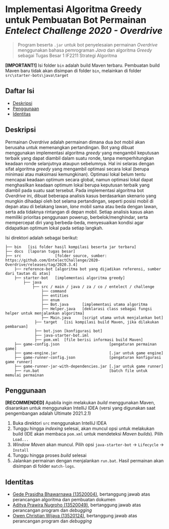 # Implementasi Algoritma Greedy untuk Pembuatan Bot Permainan _Entelect Challenge 2020 - Overdrive_

> Program beserta `.jar` untuk bot penyelesaian permainan _Overdrive_ menggunakan bahasa pemrograman _Java_ dan algoritma _Greedy_
> sebagai Tugas Besar 1 IF2211 Strategi Algoritma

**[IMPORTANT!]** Isi folder `bin` adalah build Maven terbaru. Pembuatan build Maven baru tidak akan disimpan di folder `bin`, melainkan di folder `src\starter-bots\java\target`

## Daftar Isi
- [Deskripsi](#deskripsi)
- [Penggunaan](#penggunaan)
- [Identitas](#identitas)

## Deskripsi
Permainan _Overdrive_ adalah permainan dimana dua _bot_ mobil akan berusaha untuk memenangkan pertandingan. Bot yang dibuat menggunakan implementasi algoritma _greedy_ yang mengambil keputusan terbaik yang dapat diambil dalam suatu ronde, tanpa memperhitungkan keadaan ronde selanjutnya ataupun sebelumnya. Hal ini selaras dengan sifat algoritma _greedy_ yang mengambil optimasi secara lokal (berupa minimasi atau maksimasi kemungkinan). Optimasi lokal belum tentu mencapai keadaan optimum secara global, namun optimasi lokal dapat menghasilkan keadaan optimum lokal berupa keputusan terbaik yang diambil pada suatu saat tersebut.
Pada implementasi algoritma bot _Overdrive_ ini, dibuat beberapa analisis kasus berdasarkan skenario yang mungkin dihadapi oleh bot selama pertandingan, seperti posisi mobil di depan atau di belakang lawan, _lane_ mobil sama atau beda dengan lawan, serta ada tidaknya rintangan di depan mobil. Setiap analisis kasus akan memiliki prioritas penggunaan powerup, berbelok/menghindar, serta mempercepat diri yang berbeda-beda, menyesuaikan kondisi agar didapatkan optimum lokal pada setiap langkah.

Isi direktori adalah sebagai berikut:
```
├── bin   [isi folder hasil kompilasi beserta jar terbaru]
├── docs  [laporan tugas besar]
├── src               [folder source, sumber: https://github.com/EntelectChallenge/2020-Overdrive/releases/tag/2020.3.4]
    ├── reference-bot [algoritma bot yang dijadikan referensi, sumber dari tautan di atas]
    ├── starter-bot   [implementasi algoritma greedy]
        ├── java
            ├── src / main / java / za / co / entelect / challenge
                ├── command
                ├── entities
                ├── enum
                ├── Bot.java      [implementasi utama algoritma
                ├── Helper.java   [deklarasi class sebagai fungsi helper untuk menjalankan algoritma]
                ├── Main.java     [script utama untuk menjalankan bot] 
             ├── target   [isi kompilasi build Maven, jika dilakukan pembaruan]
             ├── bot.json [konfigurasi bot]
             ├── java-starter-bot.iml
             ├── pom.xml  [file berisi informasi build Maven]
    ├── game-config.json                      [pengaturan permainan game]
    ├── game-engine.jar                       [.jar untuk game engine]
    ├── game-runner-config.json               [pengaturan konfigurasi game runner]
    ├── game-runner-jar-with-dependencies.jar [.jar untuk game runner]
    ├── run.bat                               [batch file untuk memulai permainan
```

## Penggunaan
**[RECOMMENDED]** Apabila ingin melakukan _build_ menggunakan Maven, disarankan untuk menggunakan IntelliJ IDEA (versi yang digunakan saat pengembangan adalah Ultimate 2021.2.1)

1. Buka direktori `src` menggunakan IntelliJ IDEA
2. Tunggu hingga _indexing_ selesai, akan muncul opsi untuk melakukan build (IDE akan membaca `pom.xml` untuk mendeteksi _Maven builds_). Pilih `Load...`
3. _Window Maven_ akan muncul. Pilih opsi `java-starter-bot` -> `Lifecycle` -> `Install`
4. Tunggu hingga proses _build_ selesai
5. Jalankan permainan dengan menjalankan `run.bat`. Hasil permainan akan disimpan di folder `match-logs`.

## Identitas
- <a href = "https://github.com/LordGedelicious">Gede Prasidha Bhawarnawa (13520004)</a>, bertanggung jawab atas perancangan algoritma dan pembuatan dokumen
- <a href = "https://github.com/Adityapnn811">Aditya Prawira Nugroho (13520049)</a>, bertanggung jawab atas perancangan program dan _debugging_
- <a href = "https://github.com/clumsyyyy">Owen Christian Wijaya (13520124)</a>, bertanggung jawab atas perancangan program dan _debugging_
